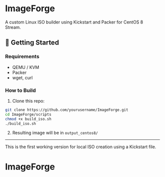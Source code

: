 # ImageForge

A custom Linux ISO builder using Kickstart and Packer for CentOS 8 Stream.

## 🚀 Getting Started

### Requirements
- QEMU / KVM
- Packer
- wget, curl

### How to Build

1. Clone this repo:
```bash
git clone https://github.com/yourusername/ImageForge.git
cd ImageForge/scripts
chmod +x build_iso.sh
./build_iso.sh
```

2. Resulting image will be in `output_centos8/`

---

This is the first working version for local ISO creation using a Kickstart file.
# ImageForge
